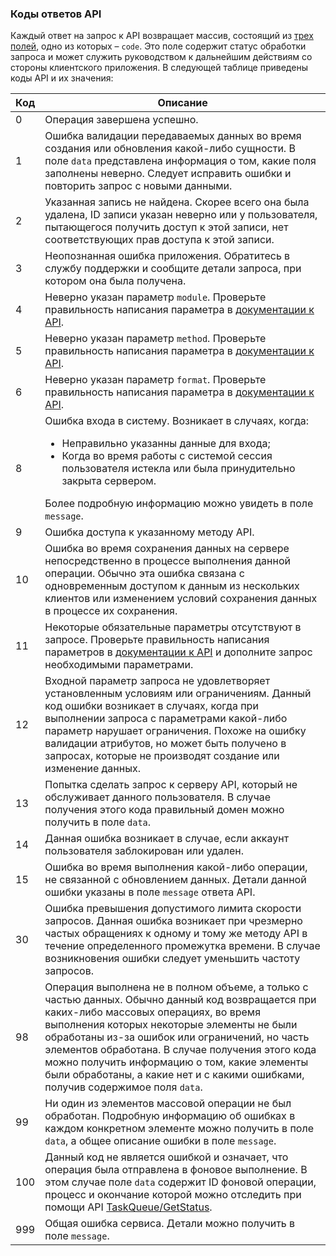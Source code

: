 ### Коды ответов API

Каждый ответ на запрос к API возвращает массив, состоящий из [трех полей](/ru/help/api-docs/sms-api#server-response-format), одно из которых – `code`. Это поле содержит статус обработки запроса и может служить руководством к дальнейшим действиям со стороны клиентского приложения. В следующей таблице приведены коды API и их значения:

Код                                         | Описание
--------------------------------------------|----------------
<span data-anchor="apiCode-0">0</span>     | Операция завершена успешно.
<span data-anchor="apiCode-1">1</span>     | Ошибка валидации передаваемых данных во время создания или обновления какой-либо сущности. В поле `data` представлена информация о том, какие поля заполнены неверно. Следует исправить ошибки и повторить запрос с новыми данными.
<span data-anchor="apiCode-2">2</span>     | Указанная запись не найдена. Скорее всего она была удалена, ID записи указан неверно или у пользователя, пытающегося получить доступ к этой записи, нет соответствующих прав доступа к этой записи.
<span data-anchor="apiCode-3">3</span>     | Неопознанная ошибка приложения. Обратитесь в службу поддержки и сообщите детали запроса, при котором она была получена.
<span data-anchor="apiCode-4">4</span>     | Неверно указан параметр `module`. Проверьте правильность написания параметра в [документации к API](/ru/help/api-docs/sms-api#required-api-query-parameters).
<span data-anchor="apiCode-5">5</span>     | Неверно указан параметр `method`. Проверьте правильность написания параметра в [документации к API](/ru/help/api-docs/sms-api#required-api-query-parameters).
<span data-anchor="apiCode-6">6</span>     | Неверно указан параметр `format`. Проверьте правильность написания параметра в [документации к API](/ru/help/api-docs/sms-api#required-api-query-parameters).
<span data-anchor="apiCode-8">8</span>     | Ошибка входа в систему. Возникает в случаях, когда:<ul><li>Неправильно указанны данные для входа;</li><li>Когда во время работы с системой сессия пользователя истекла или была принудительно закрыта сервером.</li></ul> Более подробную информацию можно увидеть в поле `message`.
<span data-anchor="apiCode-9">9</span>     | Ошибка доступа к указанному методу API.
<span data-anchor="apiCode-10">10</span>   | Ошибка во время сохранения данных на сервере непосредственно в процессе выполнения данной операции. Обычно эта ошибка связана с одновременным доступом к данным из нескольких клиентов или изменением условий сохранения данных в процессе их сохранения.
<span data-anchor="apiCode-11">11</span>   | Некоторые обязательные параметры отсутствуют в запросе. Проверьте правильность написания параметров в [документации к API](/ru/help/api-docs/sms-api#required-api-query-parameters) и дополните запрос необходимыми параметрами.
<span data-anchor="apiCode-12">12</span>   | Входной параметр запроса не удовлетворяет установленным условиям или ограничениям. Данный код ошибки возникает в случаях, когда при выполнении запроса с параметрами какой-либо параметр нарушает ограничения. Похоже на ошибку валидации атрибутов, но может быть получено в запросах, которые не производят создание или изменение данных.
<span data-anchor="apiCode-13">13</span>   | Попытка сделать запрос к серверу API, который не обслуживает данного пользователя. В случае получения этого кода правильный домен можно получить в поле `data`.
<span data-anchor="apiCode-14">14</span>   | Данная ошибка возникает в случае, если аккаунт пользователя заблокирован или удален.
<span data-anchor="apiCode-15">15</span>   | Ошибка во время выполнения какой-либо операции, не связанной с обновлением данных. Детали данной ошибки указаны в поле `message` ответа API.
<span data-anchor="apiCode-30">30</span>   | Ошибка превышения допустимого лимита скорости запросов. Данная ошибка возникает при чрезмерно частых обращениях к одному и тому же методу API в течение определенного промежутка времени. В случае возникновения ошибки следует уменьшить частоту запросов.
<span data-anchor="apiCode-98">98</span>   | Операция выполнена не в полном объеме, а только с частью данных. Обычно данный код возвращается при каких-либо массовых операциях, во время выполнения которых некоторые элементы не были обработаны из-за ошибок или ограничений, но часть элементов обработана. В случае получения этого кода можно получить информацию о том, какие элементы были обработаны, а какие нет и с какими ошибками, получив содержимое поля `data`.
<span data-anchor="apiCode-99">99</span>   | Ни один из элементов массовой операции не был обработан. Подробную информацию об ошибках в каждом конкретном элементе можно получить в поле `data`, а общее описание ошибки в поле `message`.
<span data-anchor="apiCode-100">100</span> | Данный код не является ошибкой и означает, что операция была отправлена в фоновое выполнение. В этом случае поле `data` содержит ID фоновой операции, процесс и окончание которой можно отследить при помощи API [TaskQueue/GetStatus](/ru/help/api-docs/taskqueue#GetStatus).
<span data-anchor="apiCode-999">999</span> | Общая ошибка сервиса. Детали можно получить в поле `message`.
